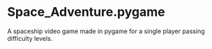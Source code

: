 # Space_Adventure.pygame
A spaceship video game made in pygame for a single player passing difficulty levels.
